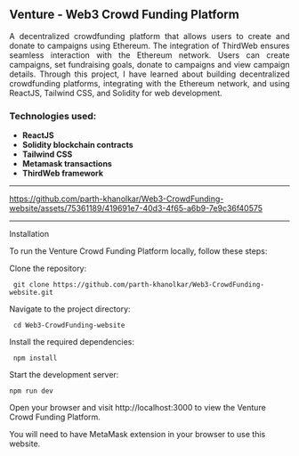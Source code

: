 


## Venture - Web3 Crowd Funding Platform

<p align="justify"> A decentralized crowdfunding platform that allows users to create and donate to campaigns using Ethereum. The integration of ThirdWeb ensures seamless interaction with the Ethereum network. Users can create campaigns, set fundraising goals, donate to campaigns and view campaign details. Through this project, I have learned about building decentralized crowdfunding platforms, integrating with the Ethereum network, and using ReactJS, Tailwind CSS, and Solidity for web development. </p>

### Technologies used: 
- **ReactJS** 
- **Solidity blockchain contracts**
- **Tailwind CSS**
- **Metamask transactions**
- **ThirdWeb framework**
---



https://github.com/parth-khanolkar/Web3-CrowdFunding-website/assets/75361189/419691e7-40d3-4f65-a6b9-7e9c36f40575

---
Installation

To run the Venture Crowd Funding Platform locally, follow these steps:

   Clone the repository:

     git clone https://github.com/parth-khanolkar/Web3-CrowdFunding-website.git
     
   Navigate to the project directory:


     cd Web3-CrowdFunding-website

   Install the required dependencies:


     npm install

   Start the development server:


    npm run dev

   Open your browser and visit http://localhost:3000 to view the Venture Crowd Funding Platform.
   
   You will need to have MetaMask extension in your browser to use this website.
